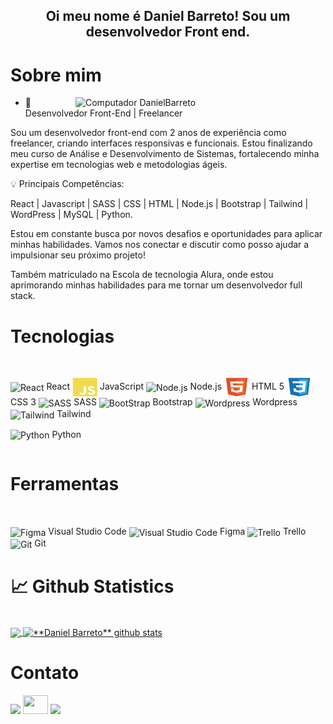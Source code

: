 ## <p align="center"> Oi meu nome é Daniel Barreto! Sou um desenvolvedor Front end.</p>

  # Sobre mim
  
  <img src="https://raw.githubusercontent.com/MicaelliMedeiros/micaellimedeiros/master/image/computer-illustration.png" min-width="400px" max-width="400px"         width="400px" align="right" alt="Computador DanielBarreto">
  
  * 🚀 Desenvolvedor Front-End | Freelancer 

Sou um desenvolvedor front-end com 2 anos de experiência como freelancer, criando interfaces responsivas e funcionais. Estou finalizando meu curso de Análise e Desenvolvimento de Sistemas, fortalecendo minha expertise em tecnologias web e metodologias ágeis.

💡 Principais Competências:

React | Javascript | SASS | CSS | HTML | Node.js | Bootstrap | Tailwind | WordPress | MySQL | Python.

Estou em constante busca por novos desafios e oportunidades para aplicar minhas habilidades. Vamos nos conectar e discutir como posso ajudar a impulsionar seu próximo projeto!

Também matriculado na Escola de tecnologia Alura, onde estou aprimorando minhas habilidades para me tornar um desenvolvedor full stack. 
  
  
  # Tecnologias
  
  <div style="display: inline-block"><br>

  <img align="center" alt="React" height="30" width="40" src="https://cdn.jsdelivr.net/gh/devicons/devicon@latest/icons/react/react-original-wordmark.svg" > React
  <img align="center" alt="JavaScrpt" height="30" width="40" src="https://raw.githubusercontent.com/devicons/devicon/master/icons/javascript/javascript-plain.svg"> JavaScript
  <img align="center" alt="Node.js" height="30" width="40" src="https://cdn.jsdelivr.net/gh/devicons/devicon@latest/icons/nodejs/nodejs-original.svg"> Node.js
   <img align="center" alt="HTML" height="30" width="40" src="https://raw.githubusercontent.com/devicons/devicon/master/icons/html5/html5-original.svg" > HTML 5
  <img align="center" alt="CSS" height="30" width="40" src="https://raw.githubusercontent.com/devicons/devicon/master/icons/css3/css3-original.svg"> CSS 3
  <img align="center" alt="SASS" height="30" width="40" src="https://cdn.jsdelivr.net/gh/devicons/devicon@latest/icons/sass/sass-original.svg"> SASS
  <img align="center" alt="BootStrap" height="30" width="40" src="https://cdn.jsdelivr.net/gh/devicons/devicon/icons/bootstrap/bootstrap-original.svg"> Bootstrap
  <img align="center" alt=" Wordpress" height="30" width="40" src="https://cdn.jsdelivr.net/gh/devicons/devicon@latest/icons/wordpress/wordpress-plain.svg"> Wordpress
  <img align="center" alt="Tailwind" height="30" width="40" src="https://cdn.jsdelivr.net/gh/devicons/devicon@latest/icons/tailwindcss/tailwindcss-original.svg"> Tailwind
  
  <img align="center" alt="Python" height="30" width="40" src="https://cdn.jsdelivr.net/gh/devicons/devicon@latest/icons/python/python-original.svg"> Python

  </div>

 
   # Ferramentas
  
   <div style="display: block"><br>
    
  <img align="center" alt="Figma" height="30" width="40" src="https://cdn.jsdelivr.net/gh/devicons/devicon/icons/visualstudio/visualstudio-plain.svg">  Visual Studio Code
  <img align="center" alt="Visual Studio Code" height="30" width="40" src="https://cdn.jsdelivr.net/gh/devicons/devicon/icons/figma/figma-original.svg"> Figma
  <img align="center" alt="Trello" height="30" width="40" src="https://cdn.jsdelivr.net/gh/devicons/devicon/icons/trello/trello-plain.svg">  Trello
  <img align="center" alt="Git" height="30" width="40" src="https://cdn.jsdelivr.net/gh/devicons/devicon@latest/icons/git/git-original.svg"> Git

  </div>
  
  #
  
   # 📈 Github Statistics
   
   <div style="display: block"><br>
   
   <a href="https://github.com/Gurupreet">
         <img align="center" src="https://github-readme-stats.vercel.app/api/top-langs/?username=DanielBarret0&theme=radical&hide_langs_below=1" />
   </a>

   <a href="https://github.com/Gurupreet">
          <img align="center" src="https://github-readme-stats.vercel.app/api?username=DanielBarret0&theme=radical&show_icons=true" alt="**Daniel Barreto** github stats"/>
   </a>
 
 #
  
   </div>
   
 #

  # Contato
  
 <p align="left">
  <a href="mailto:josedanielbarreto@gmail.com" alt="Gmail" target="_blank">
  <img src="https://img.shields.io/badge/Gmail-D14836?style=for-the-badge&logo=&logoColor=white=mailto:josedanielbarreto@gmail.com"/ target="_blank"></a>

  <a href="https://www.linkedin.com/in/daniel-barreto-1b763216a/" alt="Linkedin" target="_blank">
  <img height="30" width="40" src="https://cdn.jsdelivr.net/gh/devicons/devicon@latest/icons/linkedin/linkedin-original.svg" / target="_blank"></a>

  <a href="https://cursos.alura.com.br/vitrinedev/danielbarreto" alt="VitrineDev" target="_blank">
  <img src="https://img.shields.io/badge/VitrineDev-100000?style=for-the-badge&logo=&logoColor=white=https://cursos.alura.com.br/vitrinedev/danielbarreto"/ target="_blank"></a>
</p>  


  
